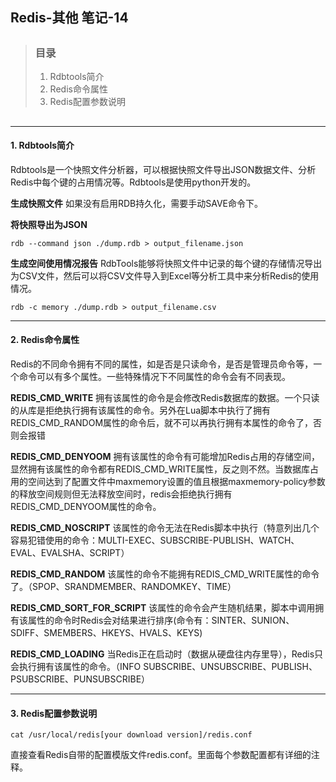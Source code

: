 ## Redis-其他 笔记-14

> ##
> ### 目录
> 1. Rdbtools简介
> 2. Redis命令属性
> 3. Redis配置参数说明
> ##

---

#### 1. Rdbtools简介

Rdbtools是一个快照文件分析器，可以根据快照文件导出JSON数据文件、分析Redis中每个键的占用情况等。Rdbtools是使用python开发的。


**生成快照文件**
如果没有启用RDB持久化，需要手动SAVE命令下。

**将快照导出为JSON**
```
rdb --command json ./dump.rdb > output_filename.json
```

**生成空间使用情况报告**
RdbTools能够将快照文件中记录的每个键的存储情况导出为CSV文件，然后可以将CSV文件导入到Excel等分析工具中来分析Redis的使用情况。
```
rdb -c memory ./dump.rdb > output_filename.csv
```

---

#### 2. Redis命令属性

Redis的不同命令拥有不同的属性，如是否是只读命令，是否是管理员命令等，一个命令可以有多个属性。一些特殊情况下不同属性的命令会有不同表现。

**REDIS_CMD_WRITE**
拥有该属性的命令是会修改Redis数据库的数据。一个只读的从库是拒绝执行拥有该属性的命令。另外在Lua脚本中执行了拥有REDIS_CMD_RANDOM属性的命令后，就不可以再执行拥有本属性的命令了，否则会报错

**REDIS_CMD_DENYOOM**
拥有该属性的命令有可能增加Redis占用的存储空间，显然拥有该属性的命令都有REDIS_CMD_WRITE属性，反之则不然。当数据库占用的空间达到了配置文件中maxmemory设置的值且根据maxmemory-policy参数的释放空间规则但无法释放空间时，redis会拒绝执行拥有REDIS_CMD_DENYOOM属性的命令。

**REDIS_CMD_NOSCRIPT**
该属性的命令无法在Redis脚本中执行（特意列出几个容易犯错使用的命令：MULTI-EXEC、SUBSCRIBE-PUBLISH、WATCH、EVAL、EVALSHA、SCRIPT）

**REDIS_CMD_RANDOM**
该属性的命令不能拥有REDIS_CMD_WRITE属性的命令了。（SPOP、SRANDMEMBER、RANDOMKEY、TIME）

**REDIS_CMD_SORT_FOR_SCRIPT**
该属性的命令会产生随机结果，脚本中调用拥有该属性的命令时Redis会对结果进行排序(命令有：SINTER、SUNION、SDIFF、SMEMBERS、HKEYS、HVALS、KEYS)

**REDIS_CMD_LOADING**
当Redis正在启动时（数据从硬盘往内存里导），Redis只会执行拥有该属性的命令。（INFO SUBSCRIBE、UNSUBSCRIBE、PUBLISH、PSUBSCRIBE、PUNSUBSCRIBE）

---

#### 3. Redis配置参数说明

```
cat /usr/local/redis[your download version]/redis.conf
```
直接查看Redis自带的配置模版文件redis.conf。里面每个参数配置都有详细的注释。
